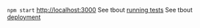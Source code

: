 `npm start`
[http://localhost:3000](http://localhost:3000)
See tbout [running tests](https://facebook.github.io/create-react-app/docs/running-tests) 
See tbout [deployment](https://facebook.github.io/create-react-app/docs/deployment)

